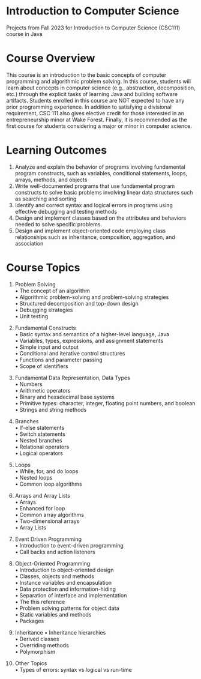 # Introduction to Computer Science
Projects from Fall 2023 for Introduction to Computer Science (CSC111) course in Java

# Course Overview
This course is an introduction to the basic concepts of computer programming and algorithmic
problem solving. In this course, students will learn about concepts in computer science (e.g.,
abstraction, decomposition, etc.) through the explicit tasks of learning Java and building software
artifacts. 
Students enrolled in this course are NOT expected to have any prior programming experience.
In addition to satisfying a divisional requirement, CSC 111 also gives elective credit for those
interested in an entrepreneurship minor at Wake Forest. Finally, it is recommended as the first
course for students considering a major or minor in computer science.

# Learning Outcomes
1. Analyze and explain the behavior of programs involving fundamental program constructs,
such as variables, conditional statements, loops, arrays, methods, and objects
2. Write well-documented programs that use fundamental program constructs to solve basic
problems involving linear data structures such as searching and sorting
3. Identify and correct syntax and logical errors in programs using effective debugging and
testing methods
4. Design and implement classes based on the attributes and behaviors needed to solve specific
problems.
5. Design and implement object-oriented code employing class relationships such as inheritance,
composition, aggregation, and association

# Course Topics
1. Problem Solving\
• The concept of an algorithm\
• Algorithmic problem-solving and problem-solving strategies\
• Structured decomposition and top-down design\
• Debugging strategies\
• Unit testing

2. Fundamental Constructs\
• Basic syntax and semantics of a higher-level language, Java\
• Variables, types, expressions, and assignment statements\
• Simple input and output\
• Conditional and iterative control structures\
• Functions and parameter passing\
• Scope of identifiers

3. Fundamental Data Representation, Data Types\
• Numbers\
• Arithmetic operators\
• Binary and hexadecimal base systems\
• Primitive types: character, integer, floating point numbers, and boolean\
• Strings and string methods

4. Branches\
• If-else statements\
• Switch statements\
• Nested branches\
• Relational operators\
• Logical operators

5. Loops\
• While, for, and do loops\
• Nested loops\
• Common loop algorithms

6. Arrays and Array Lists\
• Arrays\
• Enhanced for loop\
• Common array algorithms\
• Two-dimensional arrays\
• Array Lists

7. Event Driven Programming\
• Introduction to event-driven programming\
• Call backs and action listeners

8. Object-Oriented Programming\
• Introduction to object-oriented design\
• Classes, objects and methods\
• Instance variables and encapsulation\
• Data protection and information-hiding\
• Separation of interface and implementation\
• The this reference\
• Problem solving patterns for object data\
• Static variables and methods\
• Packages

9. Inheritance
• Inheritance hierarchies\
• Derived classes\
• Overriding methods\
• Polymorphism

10. Other Topics\
• Types of errors: syntax vs logical vs run-time
